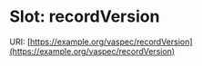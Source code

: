 # Slot: recordVersion

URI: [https://example.org/vaspec/recordVersion](https://example.org/vaspec/recordVersion)